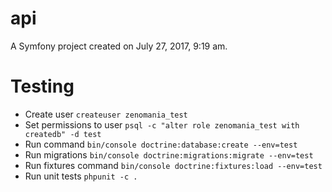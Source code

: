 api
===

A Symfony project created on July 27, 2017, 9:19 am.

Testing
===

* Create user `createuser zenomania_test`
* Set permissions to user
`psql -c "alter role zenomania_test with createdb" -d test`
* Run command 
`bin/console doctrine:database:create --env=test`
* Run migrations
`bin/console doctrine:migrations:migrate --env=test`
* Run fixtures command
`bin/console doctrine:fixtures:load --env=test`
* Run unit tests
`phpunit -c .`